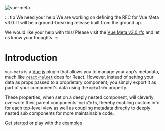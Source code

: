 <img src="vue-meta.png" alt="vue-meta"/>

::: tip We need your help
We are working on defining the RFC for Vue Meta v3.0. It will be a ground-breaking release built from the ground up.

We would like your help with this! Please visit the [Vue Meta v3.0 rfc](https://github.com/nuxt/rfcs/issues/19) and let us know your thoughts.
:::

# Introduction
`vue-meta` is a [Vue.js](https://vuejs.org) plugin that allows you to manage your app's metadata, much like [`react-helmet`](https://github.com/nfl/react-helmet) does for React. However, instead of setting your data as props passed to a proprietary component, you simply export it as part of your component's data using the `metaInfo` property.

These properties, when set on a deeply nested component, will cleverly overwrite their parent components' `metaInfo`, thereby enabling custom info for each top-level view as well as coupling metadata directly to deeply nested sub components for more maintainable code.

[Get started](/guide) or play with the [examples](https://github.com/nuxt/vue-meta/tree/master/examples)
